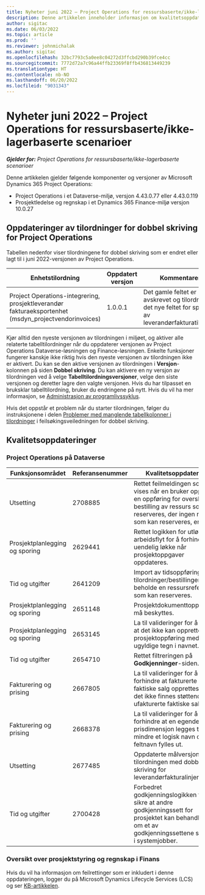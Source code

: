```yaml
---
title: Nyheter juni 2022 – Project Operations for ressursbaserte/ikke-lagerbaserte scenarioer
description: Denne artikkelen inneholder informasjon om kvalitetsoppdateringene som er tilgjengelige i utgivelsen av Microsoft Dynamics 365 Project Operations for ressursbaserte/ikke-lagerbaserte scenarioer fra juni 2022.
author: sigitac
ms.date: 06/03/2022
ms.topic: article
ms.prod: ''
ms.reviewer: johnmichalak
ms.author: sigitac
ms.openlocfilehash: 32bc7793c5a0ee8c04272d3ffcbd290b39fce4cc
ms.sourcegitcommit: 7772d72a7c96a44ffb23369f8ffb436813449239
ms.translationtype: HT
ms.contentlocale: nb-NO
ms.lasthandoff: 06/20/2022
ms.locfileid: "9031343"
---
```

# <a name="whats-new-june-2022---project-operations-for-resourcenon-stocked-based-scenarios"></a>Nyheter juni 2022 – Project Operations for ressursbaserte/ikke-lagerbaserte scenarioer

_**Gjelder for:** Project Operations for ressursbaserte/ikke-lagerbaserte scenarioer_

Denne artikkelen gjelder følgende komponenter og versjoner av Microsoft Dynamics 365 Project Operations:

- Project Operations i et Dataverse-miljø, versjon 4.43.0.77 eller 4.43.0.119
- Prosjektledelse og regnskap i et Dynamics 365 Finance-miljø versjon 10.0.27

## <a name="project-operations-dual-write-maps-updates"></a>Oppdateringer av tilordninger for dobbel skriving for Project Operations

Tabellen nedenfor viser tilordningene for dobbel skriving som er endret eller lagt til i juni 2022-versjonen av Project Operations.

| Enhetstilordning | Oppdatert versjon | Kommentarer |
| --- | --- | --- |
| Project Operations-integrering, prosjektleverandør fakturaeksportenhet (msdyn_projectvendorinvoices) | 1.0.0.1 | Det gamle feltet er avskrevet og tilordnet til det nye feltet for sporing av leverandørfakturatilstand. |

Kjør alltid den nyeste versjonen av tilordningen i miljøet, og aktiver alle relaterte tabelltilordninger når du oppdaterer versjonen av Project Operations Dataverse-løsningen og Finance-løsningen. Enkelte funksjoner fungerer kanskje ikke riktig hvis den nyeste versjonen av tilordningen ikke er aktivert. Du kan se den aktive versjonen av tilordningen i **Versjon**-kolonnen på siden **Dobbel skriving**. Du kan aktivere en ny versjon av tilordningen ved å velge **Tabelltilordningsversjoner**, velge den siste versjonen og deretter lagre den valgte versjonen. Hvis du har tilpasset en bruksklar tabelltilordning, bruker du endringene på nytt. Hvis du vil ha mer informasjon, se [Administrasjon av programlivssyklus](/dynamics365/fin-ops-core/dev-itpro/data-entities/dual-write/app-lifecycle-management).

Hvis det oppstår et problem når du starter tilordningen, følger du instruksjonene i delen [Problemer med manglende tabellkolonner i tilordninger](/dynamics365/fin-ops-core/dev-itpro/data-entities/dual-write/dual-write-troubleshooting-finops-upgrades#missing-table-columns-issue-on-maps) i feilsøkingsveiledningen for dobbel skriving.

## <a name="quality-updates"></a>Kvalitetsoppdateringer

### <a name="project-operations-on-dataverse"></a>Project Operations på Dataverse

| Funksjonsområdet | Referansenummer | Kvalitetsoppdatering |
| --- | --- | --- |
| Utsetting | 2708885 | Rettet feilmeldingen som vises når en bruker oppretter en oppføring for overskrift for bestilling av ressurs som kan reserveres, der ingen ressurs som kan reserveres, er fylt ut. |
| Prosjektplanlegging og sporing | 2629441 | Rettet logikken for utløsing av arbeidsflyt for å forhindre en uendelig løkke når prosjektoppgaver oppdateres. |
| Tid og utgifter | 2641209 | Import av tidsoppføringer fra tilordninger/bestillinger må beholde en ressursreferanse som kan reserveres. |
| Prosjektplanlegging og sporing | 2651148 | Prosjektdokumenttoppteksten må beskyttes.|
| Prosjektplanlegging og sporing | 2653145 | La til valideringer for å sikre at det ikke kan opprettes en prosjektoppføring med ugyldige tegn i navnet. |
| Tid og utgifter | 2654710 | Rettet filtreringen på **Godkjenninger**-siden. |
| Fakturering og prising | 2667805 | La til valideringer for å forhindre at fakturerte faktiske salg opprettes hvis det ikke finnes støttende ufakturerte faktiske salg. |
| Fakturering og prising | 2668378 | La til valideringer for å forhindre at en egendefinert prisdimensjon legges til, med mindre et logisk navn og et feltnavn fylles ut. |
| Utsetting | 2677485 | Oppdaterte målversjonen av tilordningen med dobbel skriving for leverandørfakturalinjer. |
| Tid og utgifter | 2700428 | Forbedret godkjenningslogikken for å sikre at andre godkjenningssett for prosjektet kan behandles selv om et av godkjenningssettene står fast i systemjobber. |

### <a name="project-management-and-accounting-in-finance"></a>Oversikt over prosjektstyring og regnskap i Finans

Hvis du vil ha informasjon om feilrettinger som er inkludert i denne oppdateringen, logger du på Microsoft Dynamics Lifecycle Services (LCS) og ser [KB-artikkelen](https://fix.lcs.dynamics.com/Issue/Details?bugId=673271).
